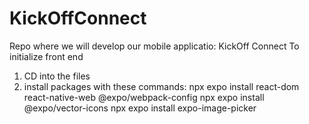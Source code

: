 # KickOffConnect
Repo where we will develop our mobile applicatio: KickOff Connect
To initialize front end
1. CD into the files
2. install packages with these commands:
    npx expo install react-dom react-native-web @expo/webpack-config
    npx expo install @expo/vector-icons
    npx expo install expo-image-picker
